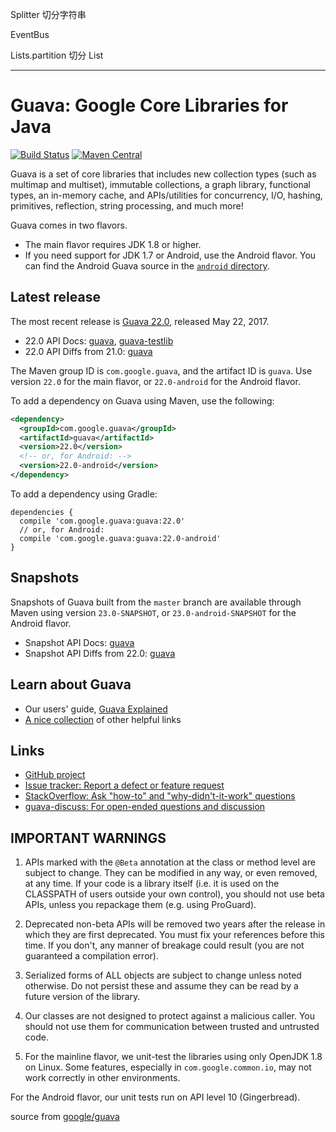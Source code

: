 






















































Splitter 切分字符串

EventBus

Lists.partition 切分 List










--------------




# Guava: Google Core Libraries for Java

[![Build Status](https://travis-ci.org/google/guava.svg?branch=master)](https://travis-ci.org/google/guava)
[![Maven Central](https://maven-badges.herokuapp.com/maven-central/com.google.guava/guava/badge.svg)](https://maven-badges.herokuapp.com/maven-central/com.google.guava/guava)

Guava is a set of core libraries that includes new collection types (such as
multimap and multiset), immutable collections, a graph library, functional
types, an in-memory cache, and APIs/utilities for concurrency, I/O, hashing,
primitives, reflection, string processing, and much more!

Guava comes in two flavors.

*   The main flavor requires JDK 1.8 or higher.
*   If you need support for JDK 1.7 or Android, use the Android flavor. You can
    find the Android Guava source in the [`android` directory].

[`android` directory]: https://github.com/google/guava/tree/master/android

## Latest release

The most recent release is [Guava 22.0][], released May 22, 2017.

- 22.0 API Docs: [guava][guava-release-api-docs], [guava-testlib][testlib-release-api-docs]
- 22.0 API Diffs from 21.0: [guava][guava-release-api-diffs]

The Maven group ID is `com.google.guava`, and the artifact ID is `guava`. Use
version `22.0` for the main flavor, or `22.0-android` for the Android flavor.

To add a dependency on Guava using Maven, use the following:

```xml
<dependency>
  <groupId>com.google.guava</groupId>
  <artifactId>guava</artifactId>
  <version>22.0</version>
  <!-- or, for Android: -->
  <version>22.0-android</version>
</dependency>
```

To add a dependency using Gradle:

```
dependencies {
  compile 'com.google.guava:guava:22.0'
  // or, for Android:
  compile 'com.google.guava:guava:22.0-android'
}
```


## Snapshots

Snapshots of Guava built from the `master` branch are available through Maven
using version `23.0-SNAPSHOT`, or `23.0-android-SNAPSHOT` for the Android
flavor.

- Snapshot API Docs: [guava][guava-snapshot-api-docs]
- Snapshot API Diffs from 22.0: [guava][guava-snapshot-api-diffs]

## Learn about Guava

- Our users' guide, [Guava Explained][]
- [A nice collection](http://www.tfnico.com/presentations/google-guava) of other helpful links

## Links

- [GitHub project](https://github.com/google/guava)
- [Issue tracker: Report a defect or feature request](https://github.com/google/guava/issues/new)
- [StackOverflow: Ask "how-to" and "why-didn't-it-work" questions](https://stackoverflow.com/questions/ask?tags=guava+java)
- [guava-discuss: For open-ended questions and discussion](http://groups.google.com/group/guava-discuss)

## IMPORTANT WARNINGS

1. APIs marked with the `@Beta` annotation at the class or method level
are subject to change. They can be modified in any way, or even
removed, at any time. If your code is a library itself (i.e. it is
used on the CLASSPATH of users outside your own control), you should
not use beta APIs, unless you repackage them (e.g. using ProGuard).

2. Deprecated non-beta APIs will be removed two years after the
release in which they are first deprecated. You must fix your
references before this time. If you don't, any manner of breakage
could result (you are not guaranteed a compilation error).

3. Serialized forms of ALL objects are subject to change unless noted
otherwise. Do not persist these and assume they can be read by a
future version of the library.

4. Our classes are not designed to protect against a malicious caller.
You should not use them for communication between trusted and
untrusted code.

5. For the mainline flavor, we unit-test the libraries using only OpenJDK 1.8 on
Linux. Some features, especially in `com.google.common.io`, may not work
correctly in other environments.

  For the Android flavor, our unit tests run on API level 10 (Gingerbread).

[Guava 22.0]: https://github.com/google/guava/wiki/Release22
[guava-release-api-docs]: http://google.github.io/guava/releases/22.0/api/docs/
[testlib-release-api-docs]: http://www.javadoc.io/doc/com.google.guava/guava-testlib/22.0
[guava-release-api-diffs]: http://google.github.io/guava/releases/22.0/api/diffs/
[guava-snapshot-api-docs]: http://google.github.io/guava/releases/snapshot/api/docs/
[guava-snapshot-api-diffs]: http://google.github.io/guava/releases/snapshot/api/diffs/
[Guava Explained]: https://github.com/google/guava/wiki/Home

source from [google/guava](https://github.com/google/guava)